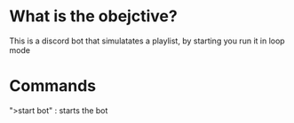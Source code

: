 # What is the obejctive?
This is a discord bot that simulatates a playlist, by starting you run it in loop mode

# Commands

">start bot" : starts the bot